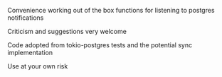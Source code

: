 Convenience working out of the box functions for listening to postgres notifications

Criticism and suggestions very welcome

Code adopted from tokio-postgres tests and the potential sync implementation

Use at your own risk
